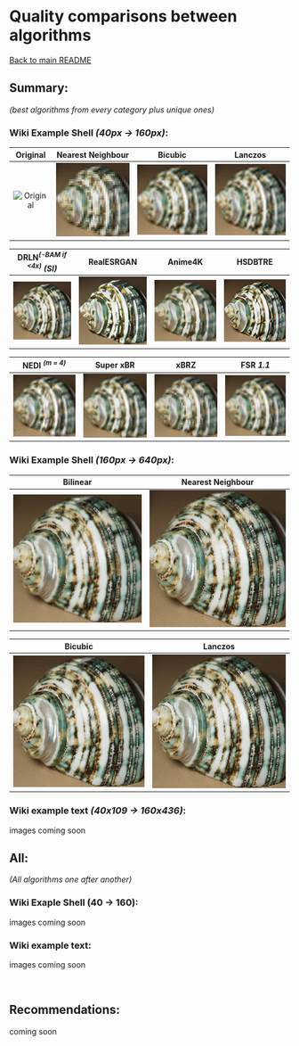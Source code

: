 # Quality comparisons between algorithms

[Back to main README](../../README.md)

## Summary:

*(best algorithms from every category plus unique ones)*

### Wiki Example Shell *(40px -> 160px)*:

|                                                      Original                                                      |                                               Nearest Neighbour                                               |                                              Bicubic                                              |                                               Lanczos                                                |
|:------------------------------------------------------------------------------------------------------------------:|:-------------------------------------------------------------------------------------------------------------:|:-------------------------------------------------------------------------------------------------:|:----------------------------------------------------------------------------------------------------:|
| ![Original](https://upload.wikimedia.org/wikipedia/commons/a/a6/160_by_160_thumbnail_of_%27Green_Sea_Shell%27.png) | ![Nearest Neighbour](../example_images/output/example_shell_40px/CV2_INTER_NEAREST_example_shell_40px_4x.png) | ![Bicubic](../example_images/output/example_shell_40px/CV2_INTER_CUBIC_example_shell_40px_4x.png) | ![Lanczos](../example_images/output/example_shell_40px/CV2_INTER_LANCZOS4_example_shell_40px_4x.png) |


|                         DRLN<sup>*(-BAM if <4x)*</sup> *(SI)*                          |                                           RealESRGAN                                            |                                          Anime4K                                          |                                          HSDBTRE                                          |
|:--------------------------------------------------------------------------------------:|:-----------------------------------------------------------------------------------------------:|:-----------------------------------------------------------------------------------------:|:-----------------------------------------------------------------------------------------:|
| ![DRLN](../example_images/output/example_shell_40px/SI_drln_example_shell_40px_4x.png) | ![RealESRGAN](../example_images/output/example_shell_40px/RealESRGAN_example_shell_40px_4x.png) | ![Anime4K](../example_images/output/example_shell_40px/Anime4K_example_shell_40px_4x.png) | ![HSDBTRE](../example_images/output/example_shell_40px/HSDBTRE_example_shell_40px_4x.png) |


|                              NEDI <sup>*(m = 4)*</sup>                              |                                           Super xBR                                           |                                        xBRZ                                         |                                   FSR *1.1*                                    |
|:-----------------------------------------------------------------------------------:|:---------------------------------------------------------------------------------------------:|:-----------------------------------------------------------------------------------:|:------------------------------------------------------------------------------:|
| ![NEDI](../example_images/output/example_shell_40px/NEDI_example_shell_40px_4x.png) | ![Super xBR](../example_images/output/example_shell_40px/Super_xBR_example_shell_40px_4x.png) | ![xBRZ](../example_images/output/example_shell_40px/xBRZ_example_shell_40px_4x.png) | ![FSR](../example_images/output/example_shell_40px/example_shell_40px_FSR.png) |

### Wiki Example Shell *(160px -> 640px)*:

|                                          Bilinear                                          |                                          Nearest Neighbour                                           |
|:------------------------------------------------------------------------------------------:|:----------------------------------------------------------------------------------------------------:|
| ![Bilinear](../example_images/output/160_Sea_Shell/CV2_INTER_LINEAR_160_Sea_Shell_4x.webp) | ![Nearest Neighbour](../example_images/output/160_Sea_Shell/CV2_INTER_NEAREST_160_Sea_Shell_4x.webp) |

|                                         Bicubic                                          |                                           Lanczos                                           |
|:----------------------------------------------------------------------------------------:|:-------------------------------------------------------------------------------------------:|
| ![Bicubic](../example_images/output/160_Sea_Shell/CV2_INTER_CUBIC_160_Sea_Shell_4x.webp) | ![Lanczos](../example_images/output/160_Sea_Shell/CV2_INTER_LANCZOS4_160_Sea_Shell_4x.webp) |

### Wiki example text *(40x109 -> 160x436)*:

images coming soon

## All:
*(All algorithms one after another)*

### Wiki Exaple Shell (40 -> 160):

images coming soon

### Wiki example text:

images coming soon

<br>

## Recommendations:

coming soon